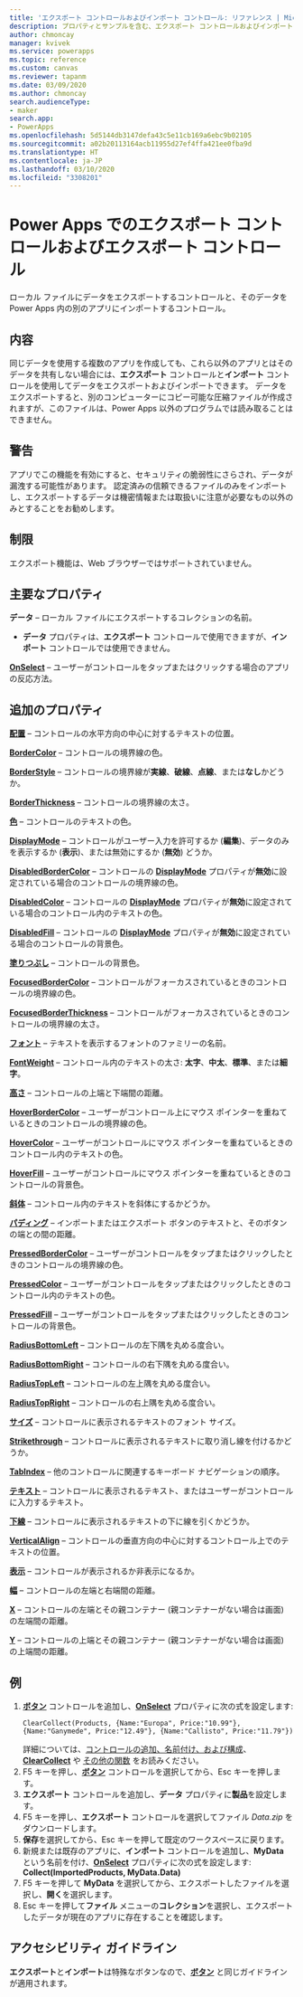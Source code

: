 ```yaml
---
title: 'エクスポート コントロールおよびインポート コントロール: リファレンス | Microsoft Docs'
description: プロパティとサンプルを含む、エクスポート コントロールおよびインポート コントロールに関する情報
author: chmoncay
manager: kvivek
ms.service: powerapps
ms.topic: reference
ms.custom: canvas
ms.reviewer: tapanm
ms.date: 03/09/2020
ms.author: chmoncay
search.audienceType:
- maker
search.app:
- PowerApps
ms.openlocfilehash: 5d5144db3147defa43c5e11cb169a6ebc9b02105
ms.sourcegitcommit: a02b20113164acb11955d27ef4ffa421ee0fba9d
ms.translationtype: HT
ms.contentlocale: ja-JP
ms.lasthandoff: 03/10/2020
ms.locfileid: "3308201"
---
```

# <a name="export-control-and-import-control-in-power-apps"></a>Power Apps でのエクスポート コントロールおよびエクスポート コントロール
ローカル ファイルにデータをエクスポートするコントロールと、そのデータを Power Apps 内の別のアプリにインポートするコントロール。

## <a name="description"></a>内容
同じデータを使用する複数のアプリを作成しても、これら以外のアプリとはそのデータを共有しない場合には、**エクスポート** コントロールと**インポート** コントロールを使用してデータをエクスポートおよびインポートできます。 データをエクスポートすると、別のコンピューターにコピー可能な圧縮ファイルが作成されますが、このファイルは、Power Apps 以外のプログラムでは読み取ることはできません。

## <a name="warning"></a>警告
アプリでこの機能を有効にすると、セキュリティの脆弱性にさらされ、データが漏洩する可能性があります。  認定済みの信頼できるファイルのみをインポートし、エクスポートするデータは機密情報または取扱いに注意が必要なもの以外のみとすることをお勧めします。

## <a name="limitations"></a>制限
エクスポート機能は、Web ブラウザーではサポートされていません。

## <a name="key-properties"></a>主要なプロパティ
**データ** – ローカル ファイルにエクスポートするコレクションの名前。

* **データ** プロパティは、**エクスポート** コントロールで使用できますが、**インポート** コントロールでは使用できません。

**[OnSelect](properties-core.md)** – ユーザーがコントロールをタップまたはクリックする場合のアプリの反応方法。

## <a name="additional-properties"></a>追加のプロパティ
**[配置](properties-text.md)** – コントロールの水平方向の中心に対するテキストの位置。

**[BorderColor](properties-color-border.md)** – コントロールの境界線の色。

**[BorderStyle](properties-color-border.md)** – コントロールの境界線が**実線**、**破線**、**点線**、または**なし**かどうか。

**[BorderThickness](properties-color-border.md)** – コントロールの境界線の太さ。

**[色](properties-color-border.md)** – コントロールのテキストの色。

**[DisplayMode](properties-core.md)** – コントロールがユーザー入力を許可するか (**編集**)、データのみを表示するか (**表示**)、または無効にするか (**無効**) どうか。

**[DisabledBorderColor](properties-color-border.md)** – コントロールの **[DisplayMode](properties-core.md)** プロパティが**無効**に設定されている場合のコントロールの境界線の色。

**[DisabledColor](properties-color-border.md)** – コントロールの **[DisplayMode](properties-core.md)** プロパティが**無効**に設定されている場合のコントロール内のテキストの色。

**[DisabledFill](properties-color-border.md)** – コントロールの **[DisplayMode](properties-core.md)** プロパティが**無効**に設定されている場合のコントロールの背景色。

**[塗りつぶし](properties-color-border.md)** – コントロールの背景色。

**[FocusedBorderColor](properties-color-border.md)** – コントロールがフォーカスされているときのコントロールの境界線の色。

**[FocusedBorderThickness](properties-color-border.md)** – コントロールがフォーカスされているときのコントロールの境界線の太さ。

**[フォント](properties-text.md)** – テキストを表示するフォントのファミリーの名前。

**[FontWeight](properties-text.md)** – コントロール内のテキストの太さ: **太字**、**中太**、**標準**、または**細字**。

**[高さ](properties-size-location.md)** – コントロールの上端と下端間の距離。

**[HoverBorderColor](properties-color-border.md)** – ユーザーがコントロール上にマウス ポインターを重ねているときのコントロールの境界線の色。

**[HoverColor](properties-color-border.md)** – ユーザーがコントロールにマウス ポインターを重ねているときのコントロール内のテキストの色。

**[HoverFill](properties-color-border.md)** – ユーザーがコントロールにマウス ポインターを重ねているときのコントロールの背景色。

**[斜体](properties-text.md)** – コントロール内のテキストを斜体にするかどうか。

**[パディング](properties-size-location.md)** – インポートまたはエクスポート ボタンのテキストと、そのボタンの端との間の距離。

**[PressedBorderColor](properties-color-border.md)** – ユーザーがコントロールをタップまたはクリックしたときのコントロールの境界線の色。

**[PressedColor](properties-color-border.md)** – ユーザーがコントロールをタップまたはクリックしたときのコントロール内のテキストの色。

**[PressedFill](properties-color-border.md)** – ユーザーがコントロールをタップまたはクリックしたときのコントロールの背景色。

**[RadiusBottomLeft](properties-size-location.md)** – コントロールの左下隅を丸める度合い。

**[RadiusBottomRight](properties-size-location.md)** – コントロールの右下隅を丸める度合い。

**[RadiusTopLeft](properties-size-location.md)** – コントロールの左上隅を丸める度合い。

**[RadiusTopRight](properties-size-location.md)** – コントロールの右上隅を丸める度合い。

**[サイズ](properties-text.md)** – コントロールに表示されるテキストのフォント サイズ。

**[Strikethrough](properties-text.md)** – コントロールに表示されるテキストに取り消し線を付けるかどうか。

**[TabIndex](properties-accessibility.md)** – 他のコントロールに関連するキーボード ナビゲーションの順序。

**[テキスト](properties-core.md)** – コントロールに表示されるテキスト、またはユーザーがコントロールに入力するテキスト。

**[下線](properties-text.md)** – コントロールに表示されるテキストの下に線を引くかどうか。

**[VerticalAlign](properties-text.md)** – コントロールの垂直方向の中心に対するコントロール上でのテキストの位置。

**[表示](properties-core.md)** – コントロールが表示されるか非表示になるか。

**[幅](properties-size-location.md)** – コントロールの左端と右端間の距離。

**[X](properties-size-location.md)** – コントロールの左端とその親コンテナー (親コンテナーがない場合は画面) の左端間の距離。

**[Y](properties-size-location.md)** – コントロールの上端とその親コンテナー (親コンテナーがない場合は画面) の上端間の距離。

## <a name="example"></a>例
1. **[ボタン](control-button.md)** コントロールを追加し、**[OnSelect](properties-core.md)** プロパティに次の式を設定します: <br>
   ```
   ClearCollect(Products, {Name:"Europa", Price:"10.99"}, {Name:"Ganymede", Price:"12.49"}, {Name:"Callisto", Price:"11.79"})
   ```
   詳細については、[コントロールの追加、名前付け、および構成](../add-configure-controls.md)、**[ClearCollect](../functions/function-clear-collect-clearcollect.md)** や [その他の関数](../formula-reference.md) をお読みください。
2. F5 キーを押し、**[ボタン](control-button.md)** コントロールを選択してから、Esc キーを押します。
3. **エクスポート** コントロールを追加し、**データ** プロパティに**製品**を設定します。
4. F5 キーを押し、**エクスポート** コントロールを選択してファイル *Data.zip* をダウンロードします。
5. **保存**を選択してから、Esc キーを押して既定のワークスペースに戻ります。
6. 新規または既存のアプリに、**インポート** コントロールを追加し、**MyData** という名前を付け、**[OnSelect](properties-core.md)** プロパティに次の式を設定します:<br>
   **Collect(ImportedProducts, MyData.Data)**
7. F5 キーを押して **MyData** を選択してから、エクスポートしたファイルを選択し、**開く**を選択します。
8. Esc キーを押して**ファイル** メニューの**コレクション**を選択し、エクスポートしたデータが現在のアプリに存在することを確認します。


## <a name="accessibility-guidelines"></a>アクセシビリティ ガイドライン
**エクスポート**と**インポート**は特殊なボタンなので、**[ボタン](control-button.md)** と同じガイドラインが適用されます。
